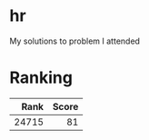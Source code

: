 hr
==

My solutions to problem I attended

Ranking
===

| Rank  | Score |
| -----:| -----:|
|  24715| 81 |